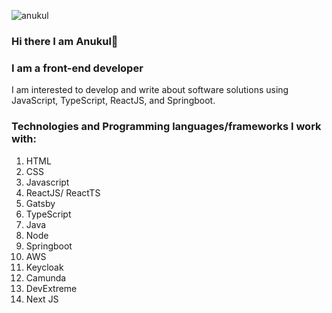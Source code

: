 ![anukul](https://pbs.twimg.com/profile_banners/2267376860/1600339582/1080x360)
### Hi there I am Anukul👋
### I am a front-end developer


I am interested to develop and write about software solutions
using JavaScript, TypeScript, ReactJS, and Springboot.


### Technologies and Programming languages/frameworks I work with:
1) HTML
2) CSS
3) Javascript
4) ReactJS/ ReactTS
5) Gatsby
6) TypeScript
7) Java
8) Node
9) Springboot
10) AWS
11) Keycloak
12) Camunda
13) DevExtreme
14) Next JS


<!--
**AnukulPK/AnukulPK** is a ✨ _special_ ✨ repository because its `README.md` (this file) appears on your GitHub profile.

Here are some ideas to get you started:

- 🔭 I’m currently working on ...
- 🌱 I’m currently learning ...
- 👯 I’m looking to collaborate on ...
- 🤔 I’m looking for help with ...
- 💬 Ask me about ...
- 📫 How to reach me: ...
- 😄 Pronouns: ...
- ⚡ Fun fact: ...
-->
